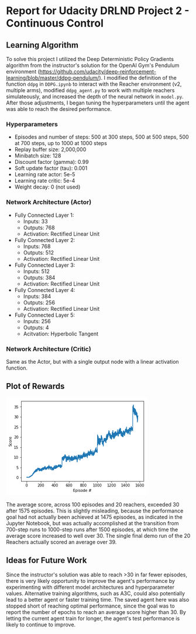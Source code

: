 [//]: # (Image References)

[image1]: https://github.com/caasted/drlnd-project-2/blob/master/scores_plot.png "Scores Plot"

# Report for Udacity DRLND Project 2 - Continuous Control

## Learning Algorithm

To solve this project I utilized the Deep Deterministic Policy Gradients algorithm from the instructor's solution for the OpenAI Gym's Pendulum environment (https://github.com/udacity/deep-reinforcement-learning/blob/master/ddpg-pendulum/). I modified the definition of the function `ddpg` in `DDPG.ipynb` to interact with the Reacher environment (v2, multiple arms), modified `ddpg_agent.py` to work with multiple reachers simulateously, and increased the depth of the neural network in `model.py`. After those adjustments, I began tuning the hyperparameters until the agent was able to reach the desired performance.

### Hyperparameters

 - Episodes and number of steps: 500 at 300 steps, 500 at 500 steps, 500 at 700 steps, up to 1000 at 1000 steps
 - Replay buffer size: 2,000,000
 - Minibatch size: 128
 - Discount factor (gamma): 0.99
 - Soft update factor (tau): 0.001
 - Learning rate actor: 5e-5
 - Learning rate critic: 5e-4
 - Weight decay: 0 (not used)

### Network Architecture (Actor)

 - Fully Connected Layer 1:
   - Inputs: 33
   - Outputs: 768
   - Activation: Rectified Linear Unit
 - Fully Connected Layer 2:
   - Inputs: 768
   - Outputs: 512
   - Activation: Rectified Linear Unit
 - Fully Connected Layer 3:
   - Inputs: 512
   - Outputs: 384
   - Activation: Rectified Linear Unit
 - Fully Connected Layer 4:
   - Inputs: 384
   - Outputs: 256
   - Activation: Rectified Linear Unit
 - Fully Connected Layer 5:
   - Inputs: 256
   - Outputs: 4
   - Acitvation: Hyperbolic Tangent

### Network Architecture (Critic)

Same as the Actor, but with a single output node with a linear activation function.

## Plot of Rewards

![Rewards Plot][image1]

The average score, across 100 episodes and 20 reachers, exceeded 30 after 1575 episodes. This is slightly misleading, because the performance goal had not actually been achieved at 1475 episodes, as indicated in the Jupyter Notebook, but was actually accomplished at the transition from 700-step runs to 1000-step runs after 1500 episodes, at which time the average score increased to well over 30. The single final demo run of the 20 Reachers actually scored an average over 39.

## Ideas for Future Work

Since the instructor's solution was able to reach >30 in far fewer episodes, there is very likely opportunity to improve the agent's performance by experimenting with different model architectures and hyperparameter values. Alternative training algorithms, such as A3C, could also potentially lead to a better agent or faster training time. The saved agent here was also stopped short of reaching optimal performance, since the goal was to report the number of epochs to reach an average score higher than 30. By letting the current agent train for longer, the agent's test performance is likely to continue to improve.
